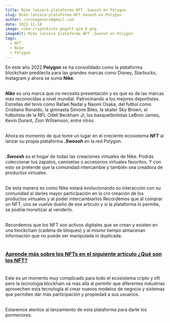 ```yaml
---
title: Nike lanzará plataforma NFT .Swoosh en Polygon
slug: Nike-lanzara-plataforma-NFT-Swoosh-en-Polygon
author: coronagenaro@gmail.com
date: 2022-11-18
image: nike-cryptokicks-pngalt-gid_6.png
imageAlt: Nike lanzará plataforma NFT .Swoosh en Polygon
tags:
  - NFT
  - Nike
  - Polygon
---
```

En este año 2022 **Polygon** se ha consolidado como la plataforma blockchain predilecta para las grandes marcas como Disney, Starbucks, Instagram y ahora se suma **Nike**.<br/><br/>

***N﻿ike*** es una marca que no necesita presentación y es que es de las marcas más reconocidas a nivel mundial. Patrocinando a los mejores deportistas. Estrellas del tenis como Rafael Nadal y Naomi Osaka, del futbol como Cristiano Ronaldo, la gimnasta Simone Biles, la skater Sky Brown, el futbolista de la NFL Odell Beckham Jr, los basquetbolistas LeBron James, Kevin Durant, Zion Williamson, entre otros.<br/><br/>

A﻿hora es momento de que tome un lugar en el creciente ecosistema ***NFT*** al lanzar su propia plataforma ***.Swoosh*** en la red Polygon.<br/><br/>

***.Swoosh*** es el hogar de todas las creaciones virtuales de Nike. P﻿odrás coleccionar tus zapatos, camisetas o accesorios virtuales favoritos. Y con esto se pretende que la comunidad intercambie y también sea creadora de productos virtuales.<br/><br/>

D﻿e esta manera es como Nike estará evolucionando su interacción con su comunidad al darles mayor participación en la cro creación de los productos virtuales y al poder intercambiarlos Recordemos que al comprar un NFT, uno se vuelve dueño de ese artículo y si la plataforma lo permite, se podría monetizar al venderlo.<br/><br/>

R﻿ecordemos que los NFT son activos digitales que se crean y existen en una blockchain (cadena de bloques) y al mismo tiempo almacenan información que no puede ser manipulada ni duplicada.<br/><br/>

### **[A﻿prende más sobre los NFTs en el siguiente artículo ¿Qué son los NFT?](https://www.oasisfinanciero.mx/blog/2022-06-18/qu%C3%A9-son-los-nft-y-su-valor-en-el-arte-y-videojuegos/)**<br/><br/>

E﻿ste es un momento muy complicado para todo el ecosistema cripto y nft pero la tecnología blockhain va más allá al permitir que diferentes industrias aprovechen esta tecnología al crear nuevos modelos de negocio y sistemas que permiten dar más participación y propiedad a sus usuarios.<br/><br/>

E﻿staremos atentos al lanzamiento de esta plataforma para darte los pormenores.